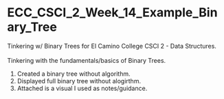 # ECC_CSCI_2_Week_14_Example_Binary_Tree
Tinkering w/ Binary Trees for El Camino College CSCI 2 - Data Structures.
<br><br>
 Tinkering with the fundamentals/basics of Binary Trees.
 1. Created a binary tree without algorithm.
 2. Displayed full binary tree without alogirthm.
 3. Attached is a visual I used as notes/guidance.
